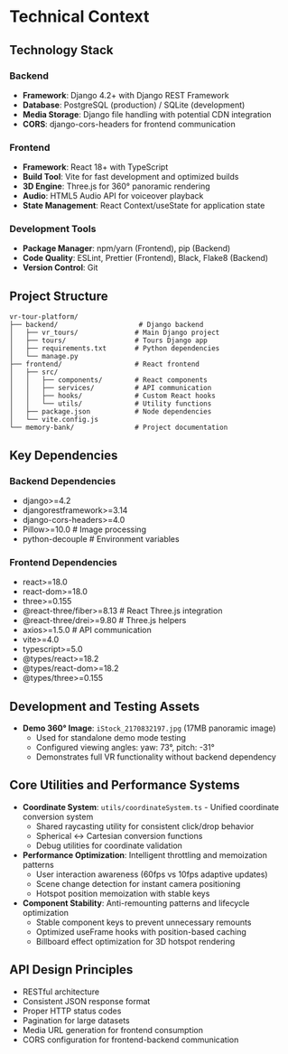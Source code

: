 # Technical Context

## Technology Stack

### Backend
- **Framework**: Django 4.2+ with Django REST Framework
- **Database**: PostgreSQL (production) / SQLite (development)
- **Media Storage**: Django file handling with potential CDN integration
- **CORS**: django-cors-headers for frontend communication

### Frontend
- **Framework**: React 18+ with TypeScript
- **Build Tool**: Vite for fast development and optimized builds
- **3D Engine**: Three.js for 360° panoramic rendering
- **Audio**: HTML5 Audio API for voiceover playback
- **State Management**: React Context/useState for application state

### Development Tools
- **Package Manager**: npm/yarn (Frontend), pip (Backend)
- **Code Quality**: ESLint, Prettier (Frontend), Black, Flake8 (Backend)
- **Version Control**: Git

## Project Structure

```
vr-tour-platform/
├── backend/                    # Django backend
│   ├── vr_tours/              # Main Django project
│   ├── tours/                 # Tours Django app
│   ├── requirements.txt       # Python dependencies
│   └── manage.py
├── frontend/                  # React frontend
│   ├── src/
│   │   ├── components/        # React components
│   │   ├── services/          # API communication
│   │   ├── hooks/             # Custom React hooks
│   │   └── utils/             # Utility functions
│   ├── package.json           # Node dependencies
│   └── vite.config.js
└── memory-bank/               # Project documentation
```

## Key Dependencies

### Backend Dependencies
- django>=4.2
- djangorestframework>=3.14
- django-cors-headers>=4.0
- Pillow>=10.0  # Image processing
- python-decouple  # Environment variables

### Frontend Dependencies
- react>=18.0
- react-dom>=18.0
- three>=0.155
- @react-three/fiber>=8.13  # React Three.js integration
- @react-three/drei>=9.80   # Three.js helpers
- axios>=1.5.0             # API communication
- vite>=4.0
- typescript>=5.0
- @types/react>=18.2
- @types/react-dom>=18.2
- @types/three>=0.155

## Development and Testing Assets
- **Demo 360° Image**: `iStock_2170832197.jpg` (17MB panoramic image)
  - Used for standalone demo mode testing
  - Configured viewing angles: yaw: 73°, pitch: -31°
  - Demonstrates full VR functionality without backend dependency

## Core Utilities and Performance Systems
- **Coordinate System**: `utils/coordinateSystem.ts` - Unified coordinate conversion system
  - Shared raycasting utility for consistent click/drop behavior
  - Spherical ↔ Cartesian conversion functions
  - Debug utilities for coordinate validation
- **Performance Optimization**: Intelligent throttling and memoization patterns
  - User interaction awareness (60fps vs 10fps adaptive updates)
  - Scene change detection for instant camera positioning
  - Hotspot position memoization with stable keys
- **Component Stability**: Anti-remounting patterns and lifecycle optimization
  - Stable component keys to prevent unnecessary remounts
  - Optimized useFrame hooks with position-based caching
  - Billboard effect optimization for 3D hotspot rendering

## API Design Principles
- RESTful architecture
- Consistent JSON response format
- Proper HTTP status codes
- Pagination for large datasets
- Media URL generation for frontend consumption
- CORS configuration for frontend-backend communication 